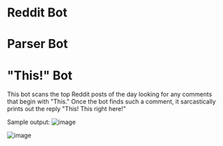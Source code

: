 # Reddit Bot


# Parser Bot


# "This!" Bot
This bot scans the top Reddit posts of the day looking for any comments that begin with "This." Once the bot finds such a comment, it sarcastically prints out the reply "This! This right here!"

Sample output:
![image](https://user-images.githubusercontent.com/91224707/153680492-bb58a36a-468f-4daf-94eb-b411d3fdbd26.png)

![image](https://user-images.githubusercontent.com/91224707/153680915-b41e0205-a473-4941-ad88-ac750bf6afe0.png)
